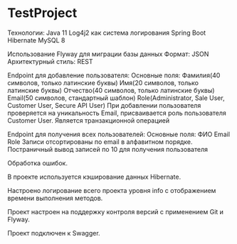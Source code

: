 # TestProject
Технологии:
Java 11
Log4j2 как система логирования 
Spring Boot
Hibernate
MySQL 8

Использование Flyway для миграции базы данных
Формат: JSON
Архитектурный стиль: REST

Endpoint для добавление пользователя:
Основные поля:
Фамилия(40 символов, только латинские буквы)
Имя(20 символов, только латинские буквы)
Отчество(40 символов, только латинские буквы)
Email(50 символов, стандартный шаблон)
Role(Administrator, Sale User, Customer User, Secure API User)
При добавлении пользователя проверяется на уникальность Email, присваивается роль пользователя Customer User.
Является транзакционной операцией

Endpoint для получения всех пользователей:
Основные поля:
ФИО 
Email 
Role
Записи отсортированы по email в алфавитном порядке.
Постраничный вывод записей по 10 для получения пользователя

Обработка ошибок.

В проекте используется кэширование данных Hibernate.

Настроено логирование всего проекта уровня info с отображением времени выполнения методов.

Проект настроен на поддержку контроля версий с применением Git и Flyway.

Проект подключен к Swagger.
